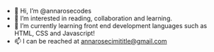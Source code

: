 - 👋 Hi, I’m @annarosecodes
- 👀 I’m interested in reading, collaboration and learning.
- 🌱 I’m currently learning front end development languages such as HTML, CSS and Javascript!
- 📫 I can be reached at annarosecimititle@gmail.com 

<!---
annarosecodes/annarosecodes is a ✨ special ✨ repository because its `README.md` (this file) appears on your GitHub profile.
You can click the Preview link to take a look at your changes.
--->
